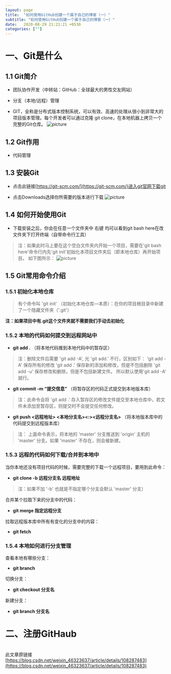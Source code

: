 ```yaml
---
layout: page
title:  "如何使用GitHub创建一个属于自己的博客（一）"
subtitle: "如何使用GitHub创建一个属于自己的博客（一）"
date:   2020-08-29 21:21:21 +0530
categories: [""]
---
```

# 一、Git是什么

## 1.1 Git简介

- 团队协作开发（中转站：GitHub：全球最大的男性交友网站）

- 分支（本地/远程）管理

- GIT，全称是分布式版本控制系统，可以有效、高速的处理从很小到非常大的项目版本管理。每个开发者可以通过克隆 git clone，在本地机器上拷贝一个完整的Git仓库。
![picture](https://img-blog.csdnimg.cn/20200830233909569.png?x-oss-process=image/watermark,type_ZmFuZ3poZW5naGVpdGk,shadow_10,text_aHR0cHM6Ly9ibG9nLmNzZG4ubmV0L3dlaXhpbl80NjMyMzYzNw==,size_16,color_FFFFFF,t_70#pic_center)

## 1.2 Git作用

- 代码管理

## 1.3 安装Git

- 点击此链接[https://git-scm.com/](https://git-scm.com/)进入git官网下载git

- 点击Downloads选择你所需要的版本进行下载
![picture](https://img-blog.csdnimg.cn/20200828210639732.png?x-oss-process=image/watermark,type_ZmFuZ3poZW5naGVpdGk,shadow_10,text_aHR0cHM6Ly9ibG9nLmNzZG4ubmV0L3dlaXhpbl80NjMyMzYzNw==,size_16,color_FFFFFF,t_70#pic_center)

## 1.4 如何开始使用Git

- 下载安装之后，你会在任意一个文件夹中 右键 均可以看到git bash here在改文件夹下打开终端（自带命令行工具）

> 注：如果此时马上要在这个空白文件夹内开始一个项目，需要在'git bash here'命令行内先'git init'初始化本项目文件夹后（即本地仓库）再开始项目。
如下图所示：
![picture](https://img-blog.csdnimg.cn/2020083023480620.png?x-oss-process=image/watermark,type_ZmFuZ3poZW5naGVpdGk,shadow_10,text_aHR0cHM6Ly9ibG9nLmNzZG4ubmV0L3dlaXhpbl80NjMyMzYzNw==,size_16,color_FFFFFF,t_70#pic_center)
## 1.5 Git常用命令介绍

### 1.5.1 初始化本地仓库

> 有个命令叫 'git init' （初始化本地仓库—本质）：在你的项目根目录中新建了一个隐藏文件夹（'.git'）

**注：如果项目中有.git这个文件夹就不需要我们手动去初始化**

### 1.5.2 本地的代码如何提交到远程网站中

- **git add .** （将本地代码推到本地代码中的暂存区）

> 注：删除文件后需要 'git add -A', 光 'git add.' 不行，区别如下：
'git add -A' 保存所有的修改 'git add .' 保存新的添加和修改，但是不包括删除 'git add -u' 保存修改和删除，但是不包括新建文件。 所以默认使用'git add -A' 就行。

- **git commit -m “提交信息”** （将暂存区的代码正式提交到本地版本库）

> 注：此命令会将 'git add .' 存入暂存区的修改文件提交至本地仓库中，若文件未添加至暂存区，则提交时不会提交任何修改。

- **git push <远程地址> <本地分支名><:><远程分支名>** （将本地版本库中的代码提交到远程版本库）

> 注： 上面命令表示，将本地的 'master' 分支推送到 'origin' 主机的 'master' 分支。如果 'master' 不存在，则会被新建。

### 1.5.3 远程的代码如何下载/合并到本地中

当你本地还没有项目代码的时候，需要完整的下载一个远程项目，要用到此命令：

- **git clone -b 远程分支名 远程地址**

> 注：如果不加 '-b' 也就是不指定哪个分支会默认 'master' 分支）

合并某个拉取下来的分支中的代码：

- **git merge 指定远程分支**

拉取远程版本库中所有有变化的分支中的内容：

- **git fetch**

### 1.5.4 本地如何进行分支管理

查看本地有哪些分支：

- **git branch**

切换分支：

- **git checkout 分支名**

新建分支：

- **git branch 分支名**

# 二、注册GitHaub

<br>此文章原链接[https://blog.csdn.net/weixin_46323637/article/details/108287483](https://blog.csdn.net/weixin_46323637/article/details/108287483)